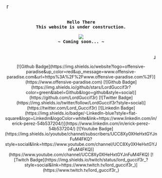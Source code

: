 


<p align="left"><strong><samp>「</samp></strong></p>
    <p align="center">
      <samp><br>
            <b>
            Hello There
        <br>
            This website is under construction.
            </b>
        <br>
        <br>
         <image src="https://readme-typing-svg.herokuapp.com?size=24&color=F72424&center=true&width=1000&height=100&lines=Cybersecurity+content+focused+on+the+offensive+side+by+Lord+Guccif3r.">
        <br>
            <b>
            ~ Coming soon... ~
            </b>
        <br>
      </samp><br>
    </p>
<p align="right"><strong><samp>」</samp></strong></p>


<!-- Contact Me -->
<p align="center">
[![Github Badge](https://img.shields.io/website?logo=offensive-paradise&up_color=red&up_message=www.offensive-paradise.com&url=https%3A%2F%2Fwww.offensive-paradise.com%2F)](https://www.offensive-paradise.com)
[![Github Badge](https://img.shields.io/github/stars/LordGuccif3r?color=green&label=Github&logo=github&style=social)](https://github.com/LordGuccif3r)
[![Twitter Badge](https://img.shields.io/twitter/follow/LordGuccif3r?style=social)](https://twitter.com/Lord_Guccif3r)
[![Linkedin Badge](https://img.shields.io/badge/-LinkedIn-blue?style=flat-square&logo=Linkedin&logoColor=white&link=https://www.linkedin.com/in/erick-perez-54b537204/)](https://www.linkedin.com/in/erick-perez-54b537204/)
[![Youtube Badge](https://img.shields.io/youtube/channel/subscribers/UCC8Xy0XHeHxtGYJnFuM4FKQ?style=social&link=https://www.youtube.com/channel/UCC8Xy0XHeHxtGYJnFuM4FKQ)](https://www.youtube.com/channel/UCC8Xy0XHeHxtGYJnFuM4FKQ)
[![Twitch Badge](https://img.shields.io/twitch/status/lord_guccif3r_?style=social&link=https://www.twitch.tv/lord_guccif3r_)](https://www.twitch.tv/lord_guccif3r_)



